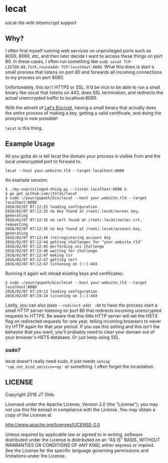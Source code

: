 # lecat

socat-lite with letsencrypt support

## Why?

I often find myself running web services on unprivileged ports such as 8000,
8080, etc, and then later decide I want to access these things on port 80.
In these cases, I often run something like
`sudo socat TCP-LISTEN:80,fork,reuseaddr TCP:localhost:8080`. What this does
is start a small process that listens on port 80 and forwards all incoming
connections to my process on port 8080.

Unfortunately, this isn't HTTPS or SSL. It'd be nice to be able to run a small
binary like socat that listens on 443, does SSL termination, and redirects the
actual unencrypted traffic to localhost:8080.

With the advent of [Let's Encrypt](https://letsencrypt.org/), having a small
binary that actually does the entire process of making a key, getting a
valid certificate, and doing the proxying is now possible!

`lecat` is this thing.

## Example Usage

All you gotta do is tell lecat the domain your process is visible from and the
local unencrypted port to forward to.

```
lecat --host your.website.tld --target localhost:8080
```

An example session:

```
$ ./my-unprivileged-thing.py --listen localhost:8080 &
$ go get github.com/jtolds/lecat
$ sudo ~/your/gopath/bin/lecat --host your.website.tld --target localhost:8080
2016/02/07 07:12:25 loading configuration
2016/02/07 07:12:25 no key found at /root/.lecat/server.key, generating
2016/02/07 07:12:35 no cert found at /root/.lecat/server.crt, requesting
2016/02/07 07:12:35 no key found at /root/.lecat/account.key, generating
2016/02/07 07:12:44 (re)registering account key
2016/02/07 07:12:44 getting challenges for "your.website.tld"
2016/02/07 07:12:45 performing sni challenge
2016/02/07 07:12:46 waiting for challenge
2016/02/07 07:12:47 making csr
2016/02/07 07:12:47 getting cert
2016/02/07 07:12:47 listening on [::]:443
```

Running it again will reload existing keys and certificates:

```
$ sudo ~/your/gopath/bin/lecat --host your.website.tld --target localhost:8080
2016/02/07 07:19:13 loading configuration
2016/02/07 07:19:14 listening on [::]:443
```

Lastly, you can also pass `--redirect-addr :80` to have the process start a
small HTTP server listening on port 80 that redirects incoming unencrypted
requests to HTTPS. Be aware that this little HTTP server will set the HSTS
flag on redirected requests for one year, telling incoming browsers to never
try HTTP again for that year period. If you use this setting and this isn't
the behavior that you want, you'll probably need to clear your domain out of
your browser's HSTS database. Or just keep using SSL.

### sudo?

lecat doesn't really need sudo, it just needs
`setcap 'cap_net_bind_service=+ep'` or something. I often
forget the incantation.

## LICENSE

Copyright 2016 JT Olds

Licensed under the Apache License, Version 2.0 (the "License");
you may not use this file except in compliance with the License.
You may obtain a copy of the License at

   http://www.apache.org/licenses/LICENSE-2.0

Unless required by applicable law or agreed to in writing, software
distributed under the License is distributed on an "AS IS" BASIS,
WITHOUT WARRANTIES OR CONDITIONS OF ANY KIND, either express or implied.
See the License for the specific language governing permissions and
limitations under the License.
